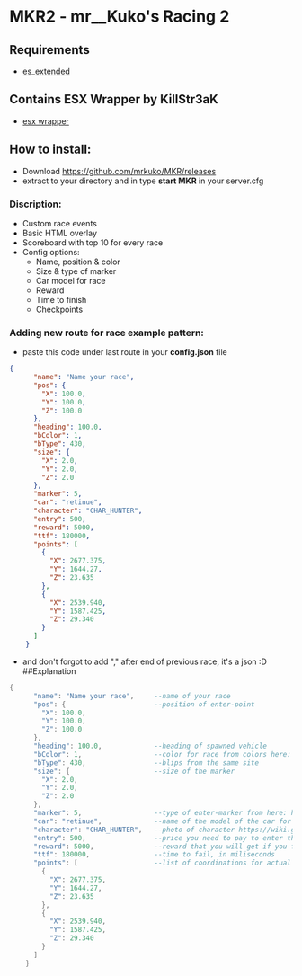 # MKR2 - mr__Kuko's Racing 2
## Requirements
* [es_extended](https://github.com/esx-framework/es_extended/tree/v1-final)
## Contains ESX Wrapper by KillStr3aK
* [esx wrapper](https://github.com/KillStr3aK/esx-wrapper)

## How to install:
- Download https://github.com/mrkuko/MKR/releases
- extract to your directory and in type **start MKR** in your server.cfg

### Discription:
- Custom race events
- Basic HTML overlay
- Scoreboard with top 10 for every race
- Config options:
  - Name, position & color
  - Size & type of marker
  - Car model for race
  - Reward
  - Time to finish
  - Checkpoints

### Adding new route for race example pattern:
- paste this code under last route in your **config.json** file
```json
{
      "name": "Name your race",
      "pos": {
        "X": 100.0,
        "Y": 100.0,
        "Z": 100.0
      },
      "heading": 100.0,
      "bColor": 1,
      "bType": 430,
      "size": {
        "X": 2.0,
        "Y": 2.0,
        "Z": 2.0
      },
      "marker": 5,
      "car": "retinue",
      "character": "CHAR_HUNTER",
      "entry": 500,
      "reward": 5000,
      "ttf": 180000,
      "points": [
        {
          "X": 2677.375,
          "Y": 1644.27,
          "Z": 23.635
        },
        {
          "X": 2539.940,
          "Y": 1587.425,
          "Z": 29.340
        }
      ]
    }
```
- and don't forgot to add "," after end of previous race, it's a json :D
##Explanation
```lua
{
      "name": "Name your race",     --name of your race
      "pos": {                      --position of enter-point
        "X": 100.0,
        "Y": 100.0,
        "Z": 100.0
      },
      "heading": 100.0,             --heading of spawned vehicle
      "bColor": 1,                  --color for race from colors here: https://docs.fivem.net/docs/game-references/blips/
      "bType": 430,                 --blips from the same site
      "size": {                     --size of the marker
        "X": 2.0,
        "Y": 2.0,
        "Z": 2.0
      },
      "marker": 5,                  --type of enter-marker from here: https://docs.fivem.net/docs/game-references/markers/
      "car": "retinue",             --name of the model of the car for this race
      "character": "CHAR_HUNTER",   --photo of character https://wiki.gtanet.work/index.php?title=Notification_Pictures
      "entry": 500,                 --price you need to pay to enter the race
      "reward": 5000,               --reward that you will get if you finished the race sooner than ttf ran away
      "ttf": 180000,                --time to fail, in miliseconds
      "points": [                   --list of coordinations for actual checkpoints
        {
          "X": 2677.375,
          "Y": 1644.27,
          "Z": 23.635
        },
        {
          "X": 2539.940,
          "Y": 1587.425,
          "Z": 29.340
        }
      ]
    }
```
